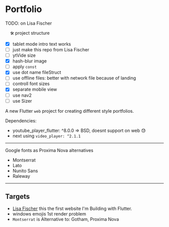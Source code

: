 # Portfolio

<!--
[![Flutter Responsive](https://img.shields.io/badge/flutter-responsive-brightgreen.svg?style=flat-square)](https://github.com/Codelessly/ResponsiveFramework) -->

TODO: on Lisa Fischer

&nbsp;&nbsp;&nbsp; `🛠` project structure

- [x] tablet mode intro text works
- [ ] just make this repo from Lisa Fischer
- [ ] ytVide size
- [x] hash-blur image
- [ ] apply `const`
- [x] use dot name fileStruct
- [ ] use offline files: better with network file because of landing
- [ ] controll font sizes
- [x] separate mobile view
- [ ] use nav2
- [ ] use Sizer

A new Flutter `web` project for creating different style portfolios.

Dependencies:

- youtube_player_flutter: ^8.0.0 => BSD, doesnt support on web 😓
- next using `video_player: ^2.1.1`

---

Google fonts as Proxima Nova alternatives

- Montserrat
- Lato
- Nunito Sans
- Raleway

---

## Targets

- [Lisa Fischer](http://www.lisasuefischer.com/)
  this the first website I'm Building with Flutter.
- windows emojis 1st render problem
- `Montserrat` is Alternative to: Gotham, Proxima Nova
